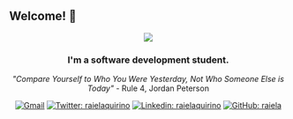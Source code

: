 ## Welcome! 👋

<div align="center">
<img src="https://c.tenor.com/1iPPSKQjIQYAAAAi/hi-hello.gif?resize=200%2C200">
<h3> I'm a software development student.</h3>

*"Compare Yourself to Who You Were Yesterday, Not Who Someone Else is Today"* - Rule 4, Jordan Peterson

[![Gmail](https://img.shields.io/twitter/url?label=email&logo=gmail&style=social&url=http%3A%2F%2Fmailto%3Astephanyn7%40gmail.com)](mailto:raielaquirino@gmail.com)
[![Twitter: raielaquirino](https://img.shields.io/twitter/follow/raielaquirino?style=social)](https://twitter.com/raielaquirino)
[![Linkedin: raielaquirino](https://img.shields.io/badge/-raielaquirino-blue?style=flat-square&logo=Linkedin&logoColor=white&link=https://www.linkedin.com/in/raielaquirino/)](https://www.linkedin.com/in/raielaquirino/)
[![GitHub: raiela](https://img.shields.io/github/followers/raiela?label=follow&style=social)](https://github.com/raiela)
</div>
